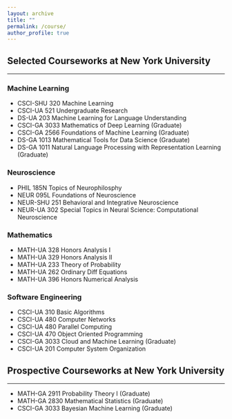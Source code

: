 ```yaml
---
layout: archive
title: ""
permalink: /course/
author_profile: true
---
```


Selected Courseworks at New York University
------
***

### Machine Learning
+ CSCI-SHU 320 Machine Learning
+ CSCI-UA 521 Undergraduate Research 
+ DS-UA 203 Machine Learning for Language Understanding
+ CSCI-GA 3033 Mathematics of Deep Learning (Graduate)
+ CSCI-GA 2566 Foundations of Machine Learning (Graduate)
+ DS-GA 1013 Mathematical Tools for Data Science (Graduate)
+ DS-GA 1011 Natural Language Processing with Representation Learning (Graduate)

### Neuroscience
+ PHIL 185N Topics of Neurophilosphy 
+ NEUR 095L Foundations of Neuroscience
+ NEUR-SHU 251 Behavioral and Integrative Neuroscience
+ NEUR-UA 302 Special Topics in Neural Science: Computational Neuroscience 

### Mathematics
+ MATH-UA 328 Honors Analysis I
+ MATH-UA 329 Honors Analysis II 
+ MATH-UA 233 Theory of Probability
+ MATH-UA 262 Ordinary Diff Equations 
+ MATH-UA 396 Honors Numerical Analysis 

### Software Engineering
+ CSCI-UA 310 Basic Algorithms
+ CSCI-UA 480 Computer Networks
+ CSCI-UA 480 Parallel Computing
+ CSCI-UA 470 Object Oriented Programming
+ CSCI-GA 3033 Cloud and Machine Learning (Graduate)
+ CSCI-UA 201 Computer System Organization


Prospective Courseworks at New York University
------
***

+ MATH-GA 2911 Probability Theory I (Graduate)
+ MATH-GA 2830 Mathematical Statistics (Graduate)
+ CSCI-GA 3033 Bayesian Machine Learning (Graduate)